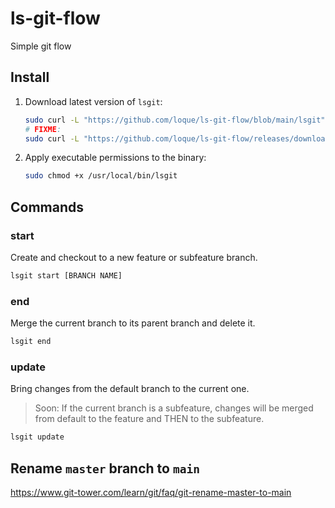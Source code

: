 # ls-git-flow

Simple git flow

<!-- TODO: improve description -->

## Install

1. Download latest version of `lsgit`:

   ```bash
   sudo curl -L "https://github.com/loque/ls-git-flow/blob/main/lsgit" -o /usr/local/bin/lsgit
   # FIXME:
   sudo curl -L "https://github.com/loque/ls-git-flow/releases/download/v0.1.0-beta/lsgit" -o /usr/local/bin/lsgit
   ```

2. Apply executable permissions to the binary:
   <!-- TODO: is this necessary? -->
   ```bash
   sudo chmod +x /usr/local/bin/lsgit
   ```

## Commands

### start

Create and checkout to a new feature or subfeature branch.

```bash
lsgit start [BRANCH NAME]
```

### end

Merge the current branch to its parent branch and delete it.

```bash
lsgit end
```

### update

Bring changes from the default branch to the current one.

> Soon: If the current branch is a subfeature, changes will be merged from default to the feature and THEN to the subfeature.

```bash
lsgit update
```

<!-- TODO: explain commands in depth -->
<!-- TODO: add options -->

## Rename `master` branch to `main`

https://www.git-tower.com/learn/git/faq/git-rename-master-to-main
